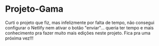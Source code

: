 # Projeto-Gama

Curti o projeto que fiz, mas infelizmente por falta de tempo, não consegui configurar o Netlify nem ativar o botão "enviar"... queria ter tempo e mais conhecimento pra fazer muito
mais edições neste projeto. Fica pra uma próxima vez!!!
